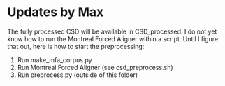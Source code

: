 # Updates by Max

The fully processed CSD will be available in CSD_processed.
I do not yet know how to run the Montreal Forced Aligner within a script.
Until I figure that out, here is how to start the preprocessing:

1. Run make_mfa_corpus.py
2. Run Montreal Forced Aligner (see csd_preprocess.sh)
3. Run preprocess.py (outside of this folder)